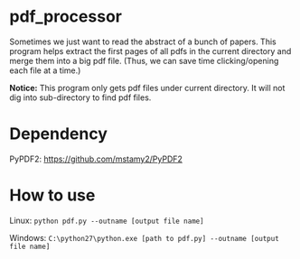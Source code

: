 # pdf_processor
Sometimes we just want to read the abstract of a bunch of papers. This program helps extract the first pages of all pdfs in the current directory and merge them into a big pdf file. (Thus, we can save time clicking/opening each file at a time.)

**Notice:** This program only gets pdf files under current directory. It will not dig into sub-directory to find pdf files.

# Dependency
PyPDF2: https://github.com/mstamy2/PyPDF2

# How to use
Linux: `python pdf.py --outname [output file name]`

Windows: `C:\python27\python.exe [path to pdf.py] --outname [output file name]`



